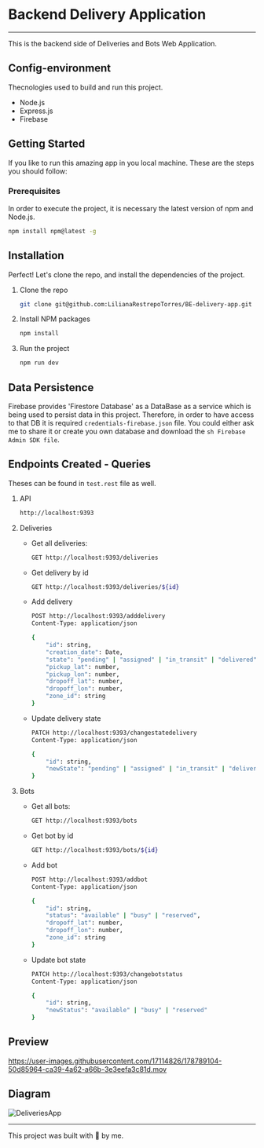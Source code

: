 # Backend Delivery Application
---
This is the backend side of Deliveries and Bots Web Application.

## Config-environment
Thecnologies used to build and run this project.

- Node.js
- Express.js
- Firebase

## Getting Started

If you like to run this amazing app in you local machine. These are the steps you should follow:
### Prerequisites
In order to execute the project, it is necessary the latest version of npm and Node.js.

```sh
npm install npm@latest -g
```

## Installation
Perfect! Let's clone the repo, and install the dependencies of the project.

1. Clone the repo
    ```sh
    git clone git@github.com:LilianaRestrepoTorres/BE-delivery-app.git
    ```
2. Install NPM packages
    ```sh
    npm install 
    ```
3. Run the project
    ```sh
    npm run dev
    ```


## Data Persistence
Firebase provides 'Firestore Database' as a DataBase as a service which is being used to persist data in this project.
Therefore, in order to have access to that DB it is required ```credentials-firebase.json``` file.
You could either ask me to share it or create you own database and download the ```sh Firebase Admin SDK file```.


## Endpoints Created - Queries
Theses can be found in ```test.rest``` file as well. 
1. API 
    ```sh
    http://localhost:9393
    ```
2. Deliveries
   * Get all deliveries:
        ```sh
        GET http://localhost:9393/deliveries
        ```
   * Get delivery by id
        ```sh
        GET http://localhost:9393/deliveries/${id}
        ```
    * Add delivery
        ```sh
        POST http://localhost:9393/adddelivery
        Content-Type: application/json

        {
            "id": string,
            "creation_date": Date,
            "state": "pending" | "assigned" | "in_transit" | "delivered",
            "pickup_lat": number,
            "pickup_lon": number,
            "dropoff_lat": number,
            "dropoff_lon": number,
            "zone_id": string
        }
        ```
    * Update delivery state
        ```sh
        PATCH http://localhost:9393/changestatedelivery
        Content-Type: application/json

        {
            "id": string,
            "newState": "pending" | "assigned" | "in_transit" | "delivered"
        }
        ```
        
   
3. Bots
   * Get all bots:
        ```sh
        GET http://localhost:9393/bots
        ```
   * Get bot by id
        ```sh
        GET http://localhost:9393/bots/${id}
        ```
    * Add bot
        ```sh
        POST http://localhost:9393/addbot
        Content-Type: application/json

        {
            "id": string,
            "status": "available" | "busy" | "reserved",
            "dropoff_lat": number,
            "dropoff_lon": number,
            "zone_id": string
        }
        ```
    * Update bot state
        ```sh
        PATCH http://localhost:9393/changebotstatus
        Content-Type: application/json

        {
            "id": string,
            "newStatus": "available" | "busy" | "reserved"
        }
        ```
 
 ## Preview
 
 

https://user-images.githubusercontent.com/17114826/178789104-50d85964-ca39-4a62-a66b-3e3eefa3c81d.mov

## Diagram

![DeliveriesApp](https://user-images.githubusercontent.com/17114826/178791164-619e4f59-a3c7-4d40-b1ea-7311231d5d42.png)


---
 This project was built with 💚 by me.
